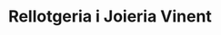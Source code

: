 ---
title: "Rellotgeria i Joieria Vinent"
url: /alaior/rellotgeria-i-joieria-vinent/
shop: joyería
---
